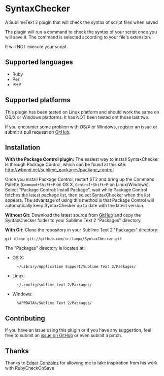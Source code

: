 SyntaxChecker
=============

A SublimeText 2 plugin that will check the syntax of script files when saved

Ths plugin will run a command to check the syntax of your script once you will save it. The command is selected according to your file's extension.

It will NOT execute your script.

Supported languages
-------------------

* Ruby
* Perl
* PHP

Supported platforms
-------------------

This plugin has been tested on Linux platform and should work the same on OS/X or Windows platforms. It has NOT been tested ont those last two.

If you encounter some problem with OS/X or Windows, register an issue or submit a pull request on [GitHub](https://github.com/srilumpa/SyntaxChecker).

Installation
------------
**With the Package Control plugin:** The easiest way to install SyntaxChecker is through Package Control, which can be found at this site: http://wbond.net/sublime_packages/package_control

Once you install Package Control, restart ST2 and bring up the Command Palette (`Command+Shift+P` on OS X, `Control+Shift+P` on Linux/Windows). Select "Package Control: Install Package", wait while Package Control fetches the latest package list, then select SyntaxChecker when the list appears. The advantage of using this method is that Package Control will automatically keep SyntaxChecker up to date with the latest version.

**Without Git:** Download the latest source from [GitHub](https://github.com/srilumpa/SyntaxChecker) and copy the SyntaxChecker folder to your Sublime Text 2 "Packages" directory.

**With Git:** Clone the repository in your Sublime Text 2 "Packages" directory:

    git clone git://github.com/srilumpa/SyntaxChecker.git


The "Packages" directory is located at:

* OS X:

        ~/Library/Application Support/Sublime Text 2/Packages/

* Linux:

        ~/.config/sublime-text-2/Packages/

* Windows:

        %APPDATA%/Sublime Text 2/Packages/

Contributing
------------

If you have an issue using this plugin or if you have any suggestion, feel free to submit an [issue on GitHub](https://github.com/srilumpa/SyntaxChecker/issues) or even submit a patch.

Thanks
------

Thanks to [Edgar Gonzalez](https://github.com/edgar) for allowing me to take inspiration from his work with RubyCheckOnSave
